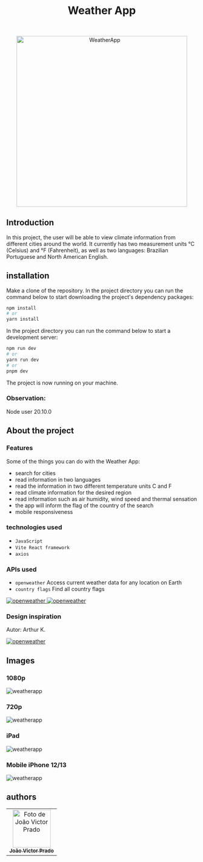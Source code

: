 
<h1 align="center"> Weather App </h1> <br>
<p align="center">
  <a href="COLOQUE O LINK AQUI DO APP///////////////////////////////////////">
    <img alt="WeatherApp" title="WeatherApp" src="https://github.com/pradojvictor/Weather-app/assets/102419052/b6484006-c08d-4059-b29b-eaa577c6d3e1" width="450">
  </a>
  
## Introduction
  In this project, the user will be able to view climate information from different cities around the world. It currently has two measurement units °C (Celsius) and °F (Fahrenheit), as well as two languages: Brazilian Portuguese and North American English.
## installation
 Make a clone of the repository. In the project directory you can run the command below to start downloading the project's dependency packages:
 
```bash
npm install
# or
yarn install
```
 
In the project directory you can run the command below to start a development server:

```bash
npm run dev
# or
yarn run dev
# or
pnpm dev
```
The project is now running on your machine.
### Observation:
Node user 20.10.0

## About the project
### Features
Some of the things you can do with the Weather App:

* search for cities
* read information in two languages
* read the information in two different temperature units C and F
* read climate information for the desired region
* read information such as air humidity, wind speed and thermal sensation
* the app will inform the flag of the country of the search
* mobile responsiveness

### technologies used
- `JavaScript`
- `Vite React framework`
- `axios`
### APIs used
- `openweather` Access current weather data for any location on Earth
- `country flags` Find all country flags
 <a href="https://openweathermap.org">
    <img alt="openweather" title="openweather" src="https://img.shields.io/badge/site-openweather-map?logo=openweather">
 </a>
  <a href="https://flagsapi.com/#body">
    <img alt="openweather" title="openweather" src="https://img.shields.io/badge/site-flagsapi-com?logo=openweather">
 </a>

 ### Design inspiration
 Autor: Arthur K.
 
 <a href="https://dribbble.com/shots/7118235-Weather-DailyUI-037">
    <img alt="openweather" title="openweather" src="https://img.shields.io/badge/design-autor-m">
 </a>

 
 ## Images
 ### 1080p
 <img alt="weatherapp" title="weatherapp" src="https://github.com/pradojvictor/Weather-app/assets/102419052/455df874-8d54-4aa1-a6a9-034742571e15">
 
 ### 720p
 <img alt="weatherapp" title="weatherapp" src="https://github.com/pradojvictor/Weather-app/assets/102419052/50327b9b-d890-4b29-8231-6f76bff30292">

  ### iPad
 <img alt="weatherapp" title="weatherapp" src="https://github.com/pradojvictor/Weather-app/assets/102419052/cf62dd60-7f83-4c62-9466-a220bc8ecacc">

  ### Mobile iPhone 12/13
 <img alt="weatherapp" title="weatherapp" src="https://github.com/pradojvictor/Weather-app/assets/102419052/499df9bd-c678-4ec6-943b-4bd090268a88">

 ## authors
 
<table>
  <tr>
      <td align="center">
      	<a href="https://github.com/pradojvictor">
        <img src="https://avatars.githubusercontent.com/u/102419052?v=4" width="100px;" alt="Foto de 
        João Victor Prado"/><br>
        <sub>
          <b>João Victor Prado</b>
        </sub>
      </a>
    </td>
  </tr>
</table>






  
